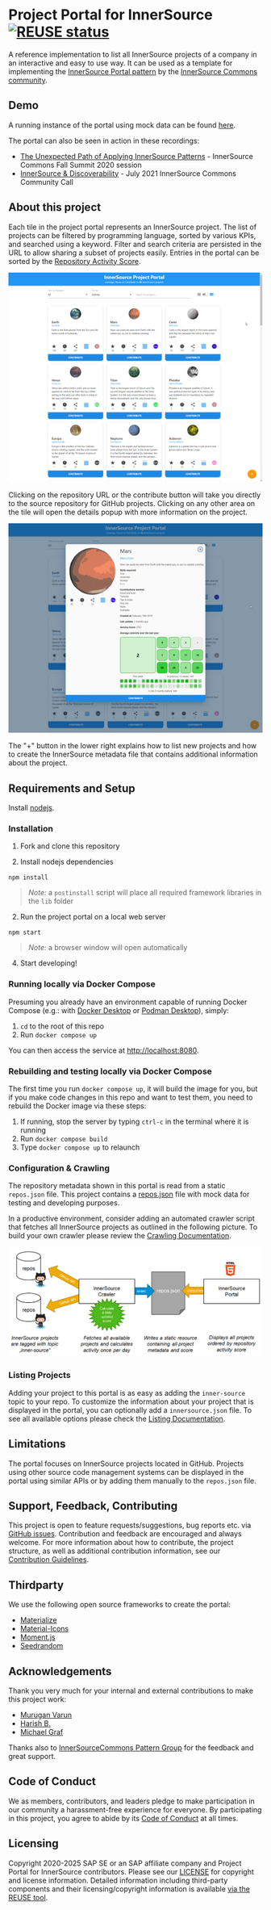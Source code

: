 # Project Portal for InnerSource [![REUSE status](https://api.reuse.software/badge/github.com/SAP/project-portal-for-innersource)](https://api.reuse.software/info/github.com/SAP/project-portal-for-innersource)

A reference implementation to list all InnerSource projects of a company in an interactive and easy to use way.
It can be used as a template for implementing the [InnerSource Portal pattern](https://patterns.innersourcecommons.org/p/innersource-portal) by the [InnerSource Commons community](http://innersourcecommons.org/).

## Demo

A running instance of the portal using mock data can be found [here](https://sap.github.io/project-portal-for-innersource/index.html).

The portal can also be seen in action in these recordings:
- [The Unexpected Path of Applying InnerSource Patterns](https://www.youtube.com/watch?v=6r9QOw9dcQo) - InnerSource Commons Fall Summit 2020 session
- [InnerSource & Discoverability](https://youtu.be/Yi2iVMa-gxM) - July 2021 InnerSource Commons Community Call

## About this project

Each tile in the project portal represents an InnerSource project. The list of projects can be filtered by programming language, sorted by various KPIs, and searched using a keyword.
Filter and search criteria are persisted in the URL to allow sharing a subset of projects easily. Entries in the portal can be sorted by the [Repository Activity Score](https://patterns.innersourcecommons.org/p/repository-activity-score).

![Overview](docs/overview.png)

Clicking on the repository URL or the contribute button will take you directly to the source repository for GitHub projects.
Clicking on any other area on the tile will open the details popup with more information on the project.

![Details](docs/details.png)

The "+" button in the lower right explains how to list new projects and how to create the InnerSource metadata file that contains additional information about the project.

## Requirements and Setup

Install [nodejs](https://nodejs.org/en/).

### Installation

1. Fork and clone this repository

2. Install nodejs dependencies

``` shell script
npm install
```

> *Note:* a `postinstall` script will place all required framework libraries in the `lib` folder

2. Run the project portal on a local web server

``` shell script
npm start
```

> *Note:* a browser window will open automatically

4. Start developing!

### Running locally via Docker Compose

Presuming you already have an environment capable of running Docker Compose (e.g.: with [Docker Desktop](https://docs.docker.com/get-docker/) or [Podman Desktop](https://podman.io/)), simply:

1. `cd` to the root of this repo
2. Run `docker compose up`

You can then access the service at <http://localhost:8080>.

### Rebuilding and testing locally via Docker Compose

The first time you run `docker compose up`, it will build the image for you, but if you make code changes in this repo and want to test them, you need to rebuild the Docker image via these steps:

1. If running, stop the server by typing `ctrl-c` in the terminal where it is running
2. Run `docker compose build`
3. Type `docker compose up` to relaunch

### Configuration & Crawling

The repository metadata shown in this portal is read from a static `repos.json` file. This project contains a [repos.json](repos.json) file with mock data for testing and developing purposes.

In a productive environment, consider adding an automated crawler script that fetches all InnerSource projects as outlined in the following picture. To build your own crawler please review the [Crawling Documentation](docs/CRAWLING.md).

![Crawling InnerSource projects](docs/ecosystem.png)

### Listing Projects

Adding your project to this portal is as easy as adding the `inner-source` topic to your repo. To customize the information about your project that is displayed in the portal, you can optionally add a `innersource.json` file. To see all available options please check the [Listing Documentation](docs/LISTING.md).

## Limitations

The portal focuses on InnerSource projects located in GitHub. Projects using other source code management systems can be displayed in the portal using similar APIs or by adding them manually to the `repos.json` file.  

## Support, Feedback, Contributing

This project is open to feature requests/suggestions, bug reports etc. via [GitHub issues](https://github.com/SAP/project-portal-for-innersource/issues). Contribution and feedback are encouraged and always welcome. For more information about how to contribute, the project structure, as well as additional contribution information, see our [Contribution Guidelines](CONTRIBUTING.md).

## Thirdparty

We use the following open source frameworks to create the portal:

* [Materialize](https://materializecss.com/)
* [Material-Icons](https://www.npmjs.com/package/material-icons)
* [Moment.js](https://momentjs.com/)
* [Seedrandom](https://github.com/davidbau/seedrandom)

## Acknowledgements

Thank you very much for your internal and external contributions to make this project work:
* [Murugan Varun](https://github.com/varunzxzx)
* [Harish B.](https://github.com/harish-b-0)
* [Michael Graf](https://github.com/michadelic)

Thanks also to [InnerSourceCommons Pattern Group](https://github.com/InnerSourceCommons/InnerSourcePatterns) for the feedback and great support.

## Code of Conduct

We as members, contributors, and leaders pledge to make participation in our community a harassment-free experience for everyone. By participating in this project, you agree to abide by its [Code of Conduct](https://github.com/SAP/.github/blob/main/CODE_OF_CONDUCT.md) at all times.

## Licensing

Copyright 2020-2025 SAP SE or an SAP affiliate company and Project Portal for InnerSource contributors. Please see our [LICENSE](LICENSE) for copyright and license information. Detailed information including third-party components and their licensing/copyright information is available [via the REUSE tool](https://api.reuse.software/info/github.com/SAP/project-portal-for-innersource).
